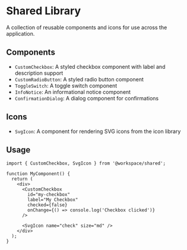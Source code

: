 # Shared Library

A collection of reusable components and icons for use across the application.

## Components

- `CustomCheckbox`: A styled checkbox component with label and description support
- `CustomRadioButton`: A styled radio button component
- `ToggleSwitch`: A toggle switch component
- `InfoNotice`: An informational notice component
- `ConfirmationDialog`: A dialog component for confirmations

## Icons

- `SvgIcon`: A component for rendering SVG icons from the icon library

## Usage

```tsx
import { CustomCheckbox, SvgIcon } from '@workspace/shared';

function MyComponent() {
  return (
    <div>
      <CustomCheckbox 
        id="my-checkbox" 
        label="My Checkbox" 
        checked={false} 
        onChange={() => console.log('Checkbox clicked')} 
      />
      
      <SvgIcon name="check" size="md" />
    </div>
  );
}
```

